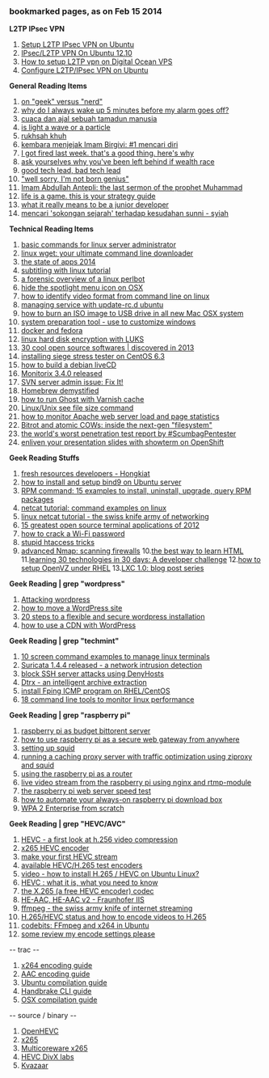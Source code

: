 ### bookmarked pages, as on Feb 15 2014

**L2TP IPsec VPN**

1. [Setup L2TP IPsec VPN on Ubuntu](http://www.slsmk.com/setup-l2tp-ipsec-vpn-on-ubuntu/)
2. [IPsec/L2TP VPN On Ubuntu 12.10](http://www.slsmk.com/setup-l2tp-ipsec-vpn-on-ubuntu/)
3. [How to setup L2TP vpn on Digital Ocean VPS](http://www.slsmk.com/setup-l2tp-ipsec-vpn-on-ubuntu/)
4. [Configure L2TP/IPsec VPN on Ubuntu](http://www.slsmk.com/setup-l2tp-ipsec-vpn-on-ubuntu/)

**General Reading Items**

1. [on "geek" versus "nerd"](http://slackprop.wordpress.com/2013/06/03/on-geek-versus-nerd/)
2. [why do I always wake up 5 minutes before my alarm goes off?](http://www.mentalfloss.com/article/53710/why-do-i-always-wake-5-minutes-my-alarm-goes)
3. [cuaca dan ajal sebuah tamadun manusia](http://saifulislam.com/2014/01/cuaca-dan-ajal-sebuah-tamadun-manusia/)
4. [is light a wave or a particle](http://www.wired.com/wiredscience/2013/07/is-light-a-wave-or-a-particle/)
5. [rukhsah khuh](http://suratcintarabiah.blogspot.com/2012/03/rukhsah-khuf.html)
6. [kembara menjejak Imam Birgivi: #1 mencari diri](http://saifulislam.com/2014/01/kembara-menjejak-imam-birgivi-1-mencari-diri/)
7. [I got fired last week. that's a good thing. here's why](http://alexgivesup.com/2013/12/23/i-got-fired-last-week-thats-a-good-thing-heres-why/)
8. [ask yourselves why you've been left behind if wealth race](	http://www.themalaysianinsider.com/malaysia/article/ask-yourselves-why-youve-been-left-behind-in-wealth-race-ku-li-tells-malays#sthash.oInLTsne.gbpl)
9. [good tech lead, bad tech lead](https://medium.com/building-things-on-the-internet/948b2b806d86)
10. ["well sorry, I'm not born genius"](http://nazranvision.blogspot.com/2014/02/well-sorry-im-not-born-genius.html)
11. [Imam Abdullah Antepli: the last sermon of the prophet Muhammad](http://www.huffingtonpost.com/imam-abdullah-antepli/the-last-sermon-of-prophe_b_1252185.html)
12. [life is a game. this is your strategy guide](http://oliveremberton.com/2014/life-is-a-game-this-is-your-strategy-guide/)
13. [what it really means to be a junior developer](https://medium.com/i-m-h-o/266acb772b4b)
14. [mencari 'sokongan sejarah' terhadap kesudahan sunni - syiah](http://saifulislam.com/2014/02/mencari-sokongan-sejarah-terhadap-kesudahan-sunni-syiah/)


**Technical Reading Items**

1. [basic commands for linux server administrator](http://www.linuxandlife.com/2012/01/basic-commands-for-linux-server.html)
2. [linux wget: your ultimate command line downloader](http://www.cyberciti.biz/tips/linux-wget-your-ultimate-command-line-downloader.html)
3. [the state of apps 2014](http://www.cgpgrey.com/blog/state-of-the-apps-2014)
4. [subtitling with linux tutorial](http://sub.wordnerd.de/linux-subs.html)
5. [a forensic overview of a linux perlbot](http://sempersecurus.blogspot.com/2013/12/a-forensic-overview-of-linux-perlbot.html)
6. [hide the spotlight menu icon on OSX](http://osxdaily.com/2011/12/12/hide-spotlight-menu-icon-mac-os-x/)
7. [how to identify video format from command line on linux](http://xmodulo.com/2013/09/how-to-identify-video-formats-from-command-line-linux.html)
8. [managing service with update-rc.d ubuntu](http://www.debuntu.org/how-to-managing-services-with-update-rc-d/)
9. [how to burn an ISO image to USB drive in all new Mac OSX system](http://garmoncheg.blogspot.com/2013/07/how-to-burn-write-iso-image-to-usb.html)
10. [system preparation tool - use to customize windows](http://www.sevenforums.com/tutorials/286053-system-preparation-tool-use-customize-windows.html)
11. [docker and fedora](http://goldmann.pl/blog/2013/09/25/docker-and-fedora/)
12. [linux hard disk encryption with LUKS](http://www.cyberciti.biz/hardware/howto-linux-hard-disk-encryption-with-luks-cryptsetup-command/)
13. [30 cool open source softwares | discovered in 2013](http://www.cyberciti.biz/open-source/30-cool-best-open-source-softwares-of-2013/)
14. [installing siege stress tester on CentOS 6.3](http://drewsymo.com/2013/11/installing-siege-stress-tester-on-centos-6-3/)
15. [how to build a debian liveCD](http://l3net.wordpress.com/2013/09/21/how-to-build-a-debian-livecd/)
16. [Monitorix 3.4.0 released](http://www.tecmint.com/monitorix-a-lightweight-system-and-network-monitoring-tool-for-linux/)
17. [SVN server admin issue: Fix It!](http://www.smashingmagazine.com/2009/09/25/svn-strikes-back-a-serious-vulnerability-found/)
18. [Homebrew demystified](http://computers.tutsplus.com/tutorials/homebrew-demystified-os-xs-ultimate-package-manager--mac-44884)
19. [how to run Ghost with Varnish cache](http://www.servermom.org/ghost-nodejs-varnish-cache/1256/)
20. [Linux/Unix see file size command](http://www.cyberciti.biz/faq/how-to-see-file-size-on-linux-unix/)
21. [how to monitor Apache web server load and page statistics](http://www.tecmint.com/monitor-apache-web-server-load-and-page-statistics/)
22. [Bitrot and atomic COWs: inside the next-gen "filesystem"](http://arstechnica.com/information-technology/2014/01/bitrot-and-atomic-cows-inside-next-gen-filesystems/)
23. [the world's worst penetration test report by #ScumbagPentester](http://it.toolbox.com/blogs/securitymonkey/the-worlds-worst-penetration-test-report-by-scumbagpentester-58747)
24. [enliven your presentation slides with showterm on OpenShift](https://www.openshift.com/blogs/enliven-your-presentation-slides-with-showterm-on-openshift)

**Geek Reading Stuffs**

1. [fresh resources developers - Hongkiat](http://www.hongkiat.com/blog/tag/fresh-resources-developers/)
2. [how to install and setup bind9 on Ubuntu server](http://www.servermom.org/how-to-install-and-setup-bind9-on-ubuntu-server/136/)
3. [RPM command: 15 examples to install, uninstall, upgrade, query RPM packages](http://www.thegeekstuff.com/2010/07/rpm-command-examples/)
4. [netcat tutorial: command examples on linux](http://www.binarytides.com/netcat-tutorial-for-beginners/)
5. [linux netcat tutorial - the swiss knife army of networking](http://mylinuxbook.com/linux-netcat-command/)
6. [15 greatest open source terminal applications of 2012](http://www.cyberciti.biz/open-source/best-terminal-applications-for-linux-unix-macosx/)
7. [how to crack a Wi-Fi password](http://lifehacker.com/5953047/how-to-crack-wep-and-wpa-wi+fi-passwords)
8. [stupid htaccess tricks](http://perishablepress.com/stupid-htaccess-tricks/)
9. [advanced Nmap: scanning firewalls](http://www.linuxforu.com/2011/02/advanced-nmap-scanning-firewalls/)
10.[the best way to learn HTML](http://dev.tutsplus.com/tutorials/the-best-way-to-learn-html-2--webdesign-10144)
11.[learning 30 technologies in 30 days: A developer challenge](https://www.openshift.com/blogs/learning-30-technologies-in-30-days-a-developer-challenge)
12.[how to setup OpenVZ under RHEL](http://www.cyberciti.biz/faq/openvz-rhel-centos-linux-tutorial/)
13.[LXC 1.0: blog post series](https://www.stgraber.org/2013/12/20/lxc-1-0-blog-post-series/)

**Geek Reading | grep "wordpress"**

1. [Attacking wordpress](http://hackertarget.com/attacking-wordpress/)
2. [how to move a WordPress site](http://www.craniumstorm.com/how-to-move-a-wordpress-site/)
3. [20 steps to a flexible and secure wordpress installation]()
4. [how to use a CDN with WordPress](http://john.onolan.org/how-to-use-a-cdn-with-wordpress/)

**Geek Reading | grep "techmint"**

1. [10 screen command examples to manage linux terminals](http://www.tecmint.com/screen-command-examples-to-manage-linux-terminals/)
2. [Suricata 1.4.4 released - a network intrusion detection](http://www.tecmint.com/suricata-a-network-intrusion-detection-prevention-system/)
3. [block SSH server attacks using DenyHosts](http://www.tecmint.com/block-ssh-server-attacks-brute-force-attacks-using-denyhosts/)
4. [Dtrx - an intelligent archive extraction](http://www.tecmint.com/dtrx-an-intelligent-archive-extraction-tar-zip-cpio-rpm-deb-rar-tool-for-linux/)
5. [install Fping ICMP program on RHEL/CentOS](http://www.tecmint.com/install-fping-icmp-program-on-rhel-centos-6-5-4/)
6. [18 command line tools to monitor linux performance](http://www.tecmint.com/command-line-tools-to-monitor-linux-performance/)

**Geek Reading | grep "raspberry pi"**

1. [raspberry pi as budget bittorent server](http://blog.snapdragon.cc/raspberry-pi-as-bittorrent-server/)
2. [how to use raspberry pi as a secure web gateway from anywhere](http://unvexed.blogspot.com/2012/08/how-to-use-raspberry-pi-as-secure-web.html)
3. [setting up squid](http://openvpnpi.wordpress.com/2013/07/06/setting-up-squid/)
4. [running a caching proxy server with traffic optimization using ziproxy and squid](http://www.ostalks.com/2012/12/22/running-a-caching-proxy-server-with-traffic-optimization-using-ziproxy-and-squid-in-raspberry-pi/)
5. [using the raspberry pi as a router](http://raspberrypi.stackexchange.com/questions/7223/using-the-raspberry-pi-as-a-router)
6. [live video stream from the raspberry pi using nginx and rtmp-module](http://pkula.blogspot.com/2013/06/live-video-stream-from-raspberry-pi.html)
7. [the raspberry pi web server speed test](http://www.jeremymorgan.com/blog/programming/raspberry-pi-web-server-comparison/)
8. [how to automate your always-on raspberry pi download box](http://www.howtogeek.com/146410/how-to-automate-your-always-on-raspberry-pi-download-box/)
9. [WPA 2 Enterprise from scratch](https://me.m01.eu/blog/2012/05/wpa-2-enterprise-from-scratch-on-a-raspberry-pi/)


**Geek Reading | grep "HEVC/AVC"**

1. [HEVC - a first look at h.256 video compression](http://optavisse.com/2013/05/27/hevc-a-first-look-at-h-265-video-compression/)
2. [x265 HEVC encoder](http://forum.doom9.org/archive/index.php/t-168814.html)
3. [make your first HEVC stream](http://codesequoia.wordpress.com/2012/11/04/make-your-first-hevc-stream/)
4. [available HEVC/H.265 test encoders](http://forum.doom9.org/archive/index.php/t-166586.html)
5. [video - how to install H.265 / HEVC on Ubuntu Linux?](http://askubuntu.com/questions/362745/how-to-install-h-265-hevc-codec-on-ubuntu-linux)
6. [HEVC : what it is, what you need to know](http://www.onlinevideo.net/2013/04/hevc-what-it-is-what-you-need-to-know/)
7. [the X.265 (a free HEVC encoder) codec](http://forum.videohelp.com/threads/351499-theX-265-(a-free-HEVC)-codec-Have-you-ever-tried-that-HEVC-encoder-(HELP))
8. [HE-AAC, HE-AAC v2 - Fraunhofer IIS](http://www.iis.fraunhofer.de/en/bf/amm/produkte/audiocodec/audiocodecs/heaac.html)
9. [ffmpeg - the swiss army knife of internet streaming](http://sonnati.wordpress.com/2012/10/19/ffmpeg-the-swiss-army-knife-of-internet-streaming-part-vi/)
10. [H.265/HEVC status and how to encode videos to H.265](http://www.cnx-software.com/2012/12/30/h-265hevc-high-efficiency-video-coding-status-and-how-to-encode-videos-to-h-265/)
11. [codebits: FFmpeg and x264 in Ubuntu](http://dheerajgoud.blogspot.com/2011/02/ffmpeg-and-x264-in-ubuntu.html)
12. [some review my encode settings please](http://doom10.org/index.php?topic=931.0)

-- trac --

1. [x264 encoding guide](https://trac.ffmpeg.org/wiki/x264EncodingGuide)
2. [AAC encoding guide](https://trac.ffmpeg.org/wiki/AACEncodingGuide)
3. [Ubuntu compilation guide](https://trac.ffmpeg.org/wiki/UbuntuCompilationGuide)
4. [Handbrake CLI guide](https://trac.handbrake.fr/wiki/CLIGuide)
5. [OSX compilation guide](https://trac.ffmpeg.org/wiki/MacOSXCompilationGuide)

-- source / binary --

1. [OpenHEVC](https://github.com/OpenHEVC/openHEVC)
2. [x265](https://code.google.com/p/x265/)
3. [Multicoreware x265](https://bitbucket.org/multicoreware/x265/wiki/Home)
4. [HEVC DivX labs](http://labs.divx.com/term/HEVC)
5. [Kvazaar](https://github.com/ultravideo/kvazaar)